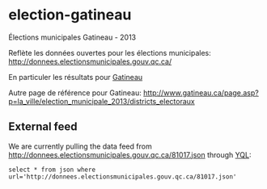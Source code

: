 election-gatineau
=================

Élections municipales Gatineau - 2013

Reflète les données ouvertes pour les élections municipales:
http://donnees.electionsmunicipales.gouv.qc.ca/

En particuler les résultats pour [Gatineau](http://donnees.electionsmunicipales.gouv.qc.ca/81017.json)

Autre page de référence pour Gatineau:
http://www.gatineau.ca/page.asp?p=la_ville/election_municipale_2013/districts_electoraux

## External feed
We are currently pulling the data feed
from http://donnees.electionsmunicipales.gouv.qc.ca/81017.json
through [YQL](http://y.ahoo.it/ftL2w):

    select * from json where url='http://donnees.electionsmunicipales.gouv.qc.ca/81017.json'


